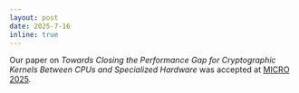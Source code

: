 ```yaml
---
layout: post
date: 2025-7-16
inline: true
---
```


Our paper on *Towards Closing the Performance Gap for Cryptographic Kernels Between CPUs and Specialized Hardware* was accepted at [MICRO 2025](https://microarch.org/micro58/).